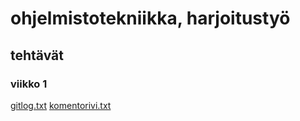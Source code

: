 # ohjelmistotekniikka, harjoitustyö

## tehtävät

### viikko 1

[gitlog.txt](https://github.com/masiro918/ot-harjoitustyo/blob/master/laskarit/viikko1/gitlog.txt)
[komentorivi.txt](https://github.com/masiro918/ot-harjoitustyo/blob/master/laskarit/viikko1/komentorivi.txt)



